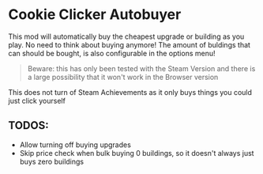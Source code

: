 # Cookie Clicker Autobuyer

This mod will automatically buy the cheapest upgrade or building as you play. No need to think about buying anymore! The amount of buldings that can should be bought, is also configurable in the options menu!

>Beware: this has only been tested with the Steam Version and there is a large possibility that it won't work in the Browser version

This does not turn of Steam Achievements as it only buys things you could just click yourself
## TODOS:
- Allow turning off buying upgrades
- Skip price check when bulk buying 0 buildings, so it doesn't always just buys zero buildings
